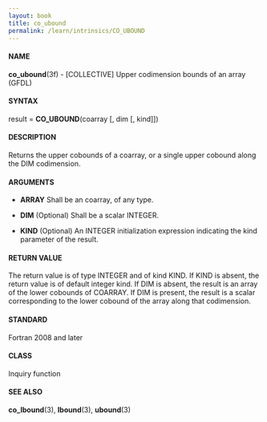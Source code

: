 ```yaml
---
layout: book
title: co_ubound
permalink: /learn/intrinsics/CO_UBOUND
---
```

#### NAME

__co\_ubound__(3f) - \[COLLECTIVE\] Upper codimension bounds of an array
(GFDL)

#### SYNTAX

result = __CO\_UBOUND__(coarray \[, dim \[, kind\]\])

#### DESCRIPTION

Returns the upper cobounds of a coarray, or a single upper cobound along
the DIM codimension.

#### ARGUMENTS

  - __ARRAY__
    Shall be an coarray, of any type.

  - __DIM__
    (Optional) Shall be a scalar INTEGER.

  - __KIND__
    (Optional) An INTEGER initialization expression indicating the kind
    parameter of the result.

#### RETURN VALUE

The return value is of type INTEGER and of kind KIND. If KIND is absent,
the return value is of default integer kind. If DIM is absent, the
result is an array of the lower cobounds of COARRAY. If DIM is present,
the result is a scalar corresponding to the lower cobound of the array
along that codimension.

#### STANDARD

Fortran 2008 and later

#### CLASS

Inquiry function

#### SEE ALSO

__co\_lbound__(3), __lbound__(3), __ubound__(3)
